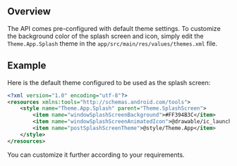 ## Overview

The API comes pre-configured with default theme settings. To customize the background color of the splash screen and icon, simply edit the `Theme.App.Splash` theme in the `app/src/main/res/values/themes.xml` file.

## Example

Here is the default theme configured to be used as the splash screen:

```xml
<?xml version="1.0" encoding="utf-8"?>
<resources xmlns:tools="http://schemas.android.com/tools">
    <style name="Theme.App.Splash" parent="Theme.SplashScreen">
        <item name="windowSplashScreenBackground">#FF394B3C</item>
        <item name="windowSplashScreenAnimatedIcon">@drawable/ic_launcher_foreground</item>
        <item name="postSplashScreenTheme">@style/Theme.App</item>
    </style>
</resources>
```

You can customize it further according to your requirements.